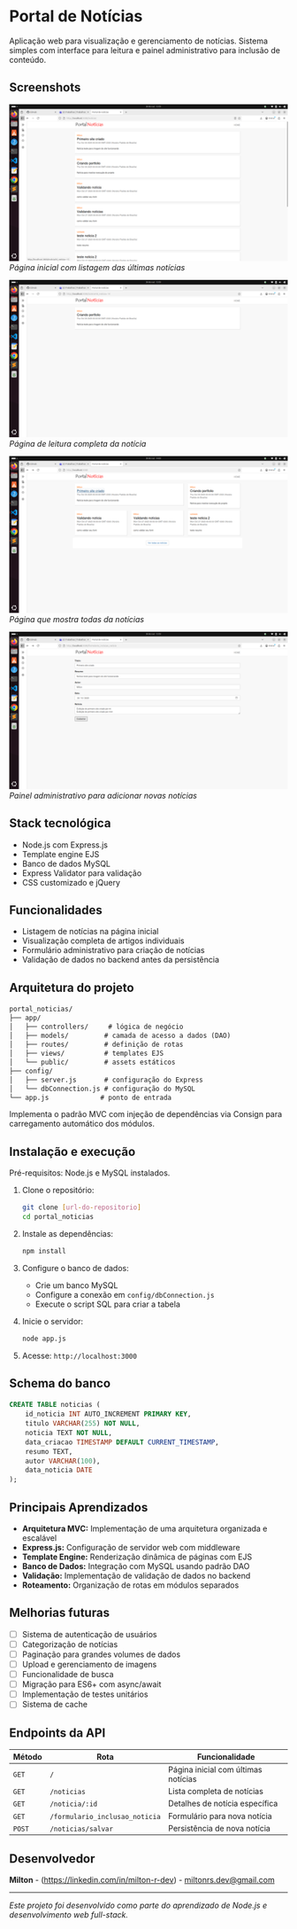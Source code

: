 # Portal de Notícias

Aplicação web para visualização e gerenciamento de notícias. Sistema simples com interface para leitura e painel administrativo para inclusão de conteúdo.

## Screenshots

![Página inicial](./screenshots/home.png)
*Página inicial com listagem das últimas notícias*

![Visualização de notícia](./screenshots/noticia.png)
*Página de leitura completa da notícia*

![Visualização de todas as notícias](./screenshots/noticias.png)
*Página que  mostra todas da notícias*

![Formulário de inclusão](./screenshots/formulario.png)
*Painel administrativo para adicionar novas notícias*

## Stack tecnológica

- Node.js com Express.js
- Template engine EJS
- Banco de dados MySQL
- Express Validator para validação
- CSS customizado e jQuery

## Funcionalidades

- Listagem de notícias na página inicial
- Visualização completa de artigos individuais
- Formulário administrativo para criação de notícias
- Validação de dados no backend antes da persistência

## Arquitetura do projeto

```
portal_noticias/
├── app/
│   ├── controllers/     # lógica de negócio
│   ├── models/         # camada de acesso a dados (DAO)
│   ├── routes/         # definição de rotas
│   ├── views/          # templates EJS
│   └── public/         # assets estáticos
├── config/
│   ├── server.js       # configuração do Express
│   └── dbConnection.js # configuração do MySQL
└── app.js             # ponto de entrada
```

Implementa o padrão MVC com injeção de dependências via Consign para carregamento automático dos módulos.

## Instalação e execução

Pré-requisitos: Node.js e MySQL instalados.

1. Clone o repositório:
   ```bash
   git clone [url-do-repositorio]
   cd portal_noticias
   ```

2. Instale as dependências:
   ```bash
   npm install
   ```

3. Configure o banco de dados:
   - Crie um banco MySQL
   - Configure a conexão em `config/dbConnection.js`
   - Execute o script SQL para criar a tabela

4. Inicie o servidor:
   ```bash
   node app.js
   ```

5. Acesse: `http://localhost:3000`

## Schema do banco

```sql
CREATE TABLE noticias (
    id_noticia INT AUTO_INCREMENT PRIMARY KEY,
    titulo VARCHAR(255) NOT NULL,
    noticia TEXT NOT NULL,
    data_criacao TIMESTAMP DEFAULT CURRENT_TIMESTAMP,
    resumo TEXT,
    autor VARCHAR(100),
    data_noticia DATE
);
```

## Principais Aprendizados

- **Arquitetura MVC:** Implementação de uma arquitetura organizada e escalável
- **Express.js:** Configuração de servidor web com middleware
- **Template Engine:** Renderização dinâmica de páginas com EJS
- **Banco de Dados:** Integração com MySQL usando padrão DAO
- **Validação:** Implementação de validação de dados no backend
- **Roteamento:** Organização de rotas em módulos separados

## Melhorias futuras

- [ ] Sistema de autenticação de usuários
- [ ] Categorização de notícias
- [ ] Paginação para grandes volumes de dados
- [ ] Upload e gerenciamento de imagens
- [ ] Funcionalidade de busca
- [ ] Migração para ES6+ com async/await
- [ ] Implementação de testes unitários
- [ ] Sistema de cache

## Endpoints da API

| Método | Rota | Funcionalidade |
|--------|------|----------------|
| `GET` | `/` | Página inicial com últimas notícias |
| `GET` | `/noticias` | Lista completa de notícias |
| `GET` | `/noticia/:id` | Detalhes de notícia específica |
| `GET` | `/formulario_inclusao_noticia` | Formulário para nova notícia |
| `POST` | `/noticias/salvar` | Persistência de nova notícia |


## Desenvolvedor

**Milton** - (https://linkedin.com/in/milton-r-dev) - miltonrs.dev@gmail.com

---

*Este projeto foi desenvolvido como parte do aprendizado de Node.js e desenvolvimento web full-stack.*